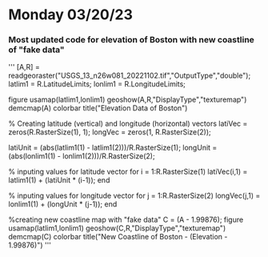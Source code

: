 # Monday 03/20/23
### Most updated code for elevation of Boston with new coastline of "fake data"
'''
[A,R] = readgeoraster("USGS_13_n26w081_20221102.tif","OutputType","double");
latlim1 = R.LatitudeLimits;
lonlim1 = R.LongitudeLimits;

figure
usamap(latlim1,lonlim1)
geoshow(A,R,"DisplayType","texturemap")
demcmap(A)
colorbar
title("Elevation Data of Boston")

% Creating latitude (vertical) and longitude (horizontal) vectors
latiVec = zeros(R.RasterSize(1), 1);
longVec = zeros(1, R.RasterSize(2));

latiUnit = (abs(latlim1(1) - latlim1(2)))/R.RasterSize(1);
longUnit = (abs(lonlim1(1) - lonlim1(2)))/R.RasterSize(2);

% inputing values for latitude vector
for i = 1:R.RasterSize(1)
    latiVec(i,1) = latlim1(1) + (latiUnit * (i-1));
end

% inputing values for longitude vector
for j = 1:R.RasterSize(2)
    longVec(j,1) = lonlim1(1) + (longUnit * (j-1));
end

%creating new coastline map with "fake data"
C = (A - 1.99876);
figure
usamap(latlim1,lonlim1)
geoshow(C,R,"DisplayType","texturemap")
demcmap(C)
colorbar
title("New Coastline of Boston - (Elevation - 1.99876)")
'''
